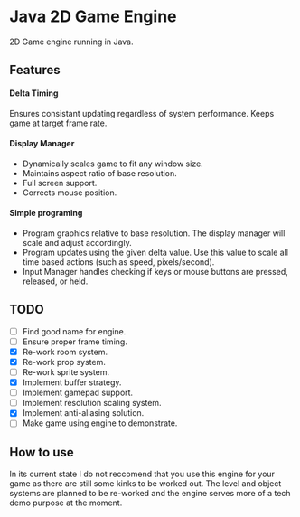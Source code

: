 # Java 2D Game Engine
2D Game engine running in Java. 

## Features
#### Delta Timing
Ensures consistant updating regardless of system performance. Keeps game at target frame rate.
#### Display Manager
- Dynamically scales game to fit any window size.
- Maintains aspect ratio of base resolution.
- Full screen support.
- Corrects mouse position.
#### Simple programing
- Program graphics relative to base resolution. The display manager will scale and adjust accordingly.
- Program updates using the given delta value. Use this value to scale all time based actions (such as speed, pixels/second).
- Input Manager handles checking if keys or mouse buttons are pressed, released, or held.

## TODO
- [ ] Find good name for engine.
- [ ] Ensure proper frame timing.
- [X] Re-work room system.
- [X] Re-work prop system.
- [ ] Re-work sprite system.
- [X] Implement buffer strategy.
- [ ] Implement gamepad support.
- [ ] Implement resolution scaling system.
- [X] Implement anti-aliasing solution.
- [ ] Make game using engine to demonstrate.

## How to use
In its current state I do not reccomend that you use this engine for your game as there are still some kinks to be worked out. The level and object systems are planned to be re-worked and the engine serves more of a tech demo purpose at the moment.
